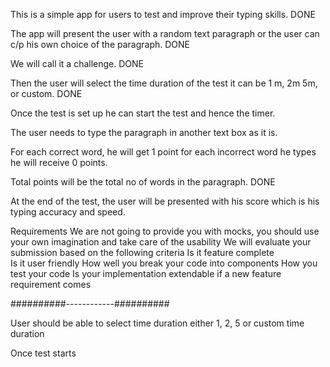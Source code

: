 This is a simple app for users to test and improve their typing skills. DONE


The app will present the user with a random text paragraph or the user can c/p his own choice of the paragraph. DONE

We will call it a challenge. DONE

Then the user will select the time duration of the test it can be 1 m, 2m 5m, or custom. DONE


Once the test is set up he can start the test and hence the timer.


The user needs to type the paragraph in another text box as it is.

For each correct word, he will get 1 point for each incorrect word he types he will receive 0 points.


Total points will be the total no of words in the paragraph. DONE


At the end of the test, the user will be presented with his score which is his typing accuracy and speed.

Requirements
We are not going to provide you with mocks, you should use your own imagination and take care of the usability 
We will evaluate your submission based on the following criteria
Is it feature complete  
Is it user friendly
How well you break your code into components
How you test your code
Is your implementation extendable if a new feature requirement comes


##########------------##########

User should be able to select time duration either 1, 2, 5 or custom time duration

Once test starts